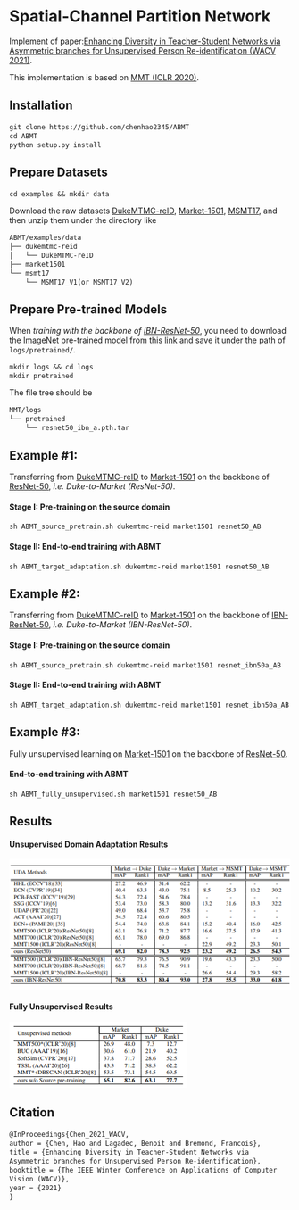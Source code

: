 # Spatial-Channel Partition Network
Implement of paper:[Enhancing Diversity in Teacher-Student Networks via Asymmetric branches for Unsupervised Person Re-identification (WACV 2021)](https://arxiv.org/abs/2011.13776).

This implementation is based on [MMT (ICLR 2020)](https://github.com/yxgeee/MMT).

## Installation

```shell
git clone https://github.com/chenhao2345/ABMT
cd ABMT
python setup.py install
```

## Prepare Datasets

```shell
cd examples && mkdir data
```
Download the raw datasets [DukeMTMC-reID](https://arxiv.org/abs/1609.01775), [Market-1501](https://www.cv-foundation.org/openaccess/content_iccv_2015/papers/Zheng_Scalable_Person_Re-Identification_ICCV_2015_paper.pdf), [MSMT17](https://arxiv.org/abs/1711.08565),
and then unzip them under the directory like
```
ABMT/examples/data
├── dukemtmc-reid
│   └── DukeMTMC-reID
├── market1501
└── msmt17
    └── MSMT17_V1(or MSMT17_V2)
```

## Prepare Pre-trained Models
When *training with the backbone of [IBN-ResNet-50](https://arxiv.org/abs/1807.09441)*, you need to download the [ImageNet](http://www.image-net.org/) pre-trained model from this [link](https://drive.google.com/drive/folders/1thS2B8UOSBi_cJX6zRy6YYRwz_nVFI_S) and save it under the path of `logs/pretrained/`.
```shell
mkdir logs && cd logs
mkdir pretrained
```
The file tree should be
```
MMT/logs
└── pretrained
    └── resnet50_ibn_a.pth.tar
```

## Example #1:
Transferring from [DukeMTMC-reID](https://arxiv.org/abs/1609.01775) to [Market-1501](https://www.cv-foundation.org/openaccess/content_iccv_2015/papers/Zheng_Scalable_Person_Re-Identification_ICCV_2015_paper.pdf) on the backbone of [ResNet-50](https://arxiv.org/abs/1512.03385), *i.e. Duke-to-Market (ResNet-50)*.
#### Stage I: Pre-training on the source domain

```shell
sh ABMT_source_pretrain.sh dukemtmc-reid market1501 resnet50_AB 
```

#### Stage II: End-to-end training with ABMT 

```shell
sh ABMT_target_adaptation.sh dukemtmc-reid market1501 resnet50_AB
```

## Example #2:
Transferring from [DukeMTMC-reID](https://arxiv.org/abs/1609.01775) to [Market-1501](https://www.cv-foundation.org/openaccess/content_iccv_2015/papers/Zheng_Scalable_Person_Re-Identification_ICCV_2015_paper.pdf) on the backbone of [IBN-ResNet-50](https://arxiv.org/abs/1807.09441), *i.e. Duke-to-Market (IBN-ResNet-50)*.
#### Stage I: Pre-training on the source domain

```shell
sh ABMT_source_pretrain.sh dukemtmc-reid market1501 resnet_ibn50a_AB
```

#### Stage II: End-to-end training with ABMT 

```shell
sh ABMT_target_adaptation.sh dukemtmc-reid market1501 resnet_ibn50a_AB
```

## Example #3:
Fully unsupervised learning on [Market-1501](https://www.cv-foundation.org/openaccess/content_iccv_2015/papers/Zheng_Scalable_Person_Re-Identification_ICCV_2015_paper.pdf) on the backbone of [ResNet-50](https://arxiv.org/abs/1512.03385).

#### End-to-end training with ABMT

```shell
sh ABMT_fully_unsupervised.sh market1501 resnet50_AB
```

## Results
#### Unsupervised Domain Adaptation Results
![UDA results](figs/UDA_results.png)

#### Fully Unsupervised Results
![fully unsupervised results](figs/fully_unsupervised_results.png)

## Citation

```text
@InProceedings{Chen_2021_WACV,
author = {Chen, Hao and Lagadec, Benoit and Bremond, Francois},
title = {Enhancing Diversity in Teacher-Student Networks via Asymmetric branches for Unsupervised Person Re-identification},
booktitle = {The IEEE Winter Conference on Applications of Computer Vision (WACV)},
year = {2021}
}
```
